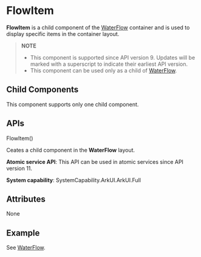 # FlowItem


**FlowItem** is a child component of the [WaterFlow](ts-container-waterflow.md) container and is used to display specific items in the container layout.


> **NOTE**
>
> - This component is supported since API version 9. Updates will be marked with a superscript to indicate their earliest API version.
> - This component can be used only as a child of [WaterFlow](ts-container-waterflow.md).


## Child Components


This component supports only one child component.


## APIs

FlowItem()

Ceates a child component in the **WaterFlow** layout.

**Atomic service API**: This API can be used in atomic services since API version 11.

**System capability**: SystemCapability.ArkUI.ArkUI.Full

## Attributes

None

## Example

See [WaterFlow](ts-container-waterflow.md#example).
